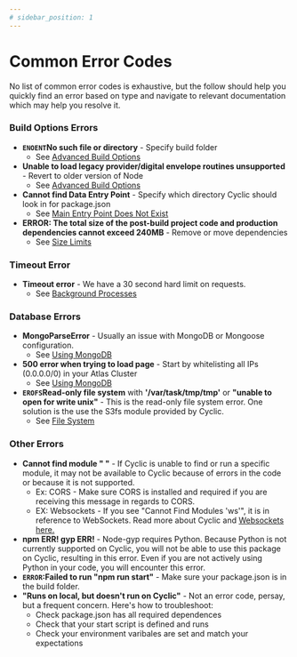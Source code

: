 ```yaml
---
# sidebar_position: 1
---
```


# Common Error Codes

No list of common error codes is exhaustive, but the follow should help you quickly find an error based on type and navigate to relevant documentation which may help you resolve it.

### Build Options Errors

- __```ENOENT```No such file or directory__ - Specify build folder
  - See [Advanced Build Options](/docs/overview/build.md#advanced-build-options)
- __Unable to load legacy provider/digital envelope routines unsupported__ - Revert to older version of Node
  - See [Advanced Build Options](/docs/overview/build.md#runtime)
- __Cannot find Data Entry Point__ - Specify which directory Cyclic should look in for package.json
  - See [Main Entry Point Does Not Exist](/docs/troubleshooting/main-entry-point-does-not-exist.md)
- __ERROR: The total size of the post-build project code and production dependencies cannot exceed 240MB__ - Remove or move dependencies
  - See [Size Limits](/docs/troubleshooting/no-space-left-on-device.md)

### Timeout Error

- __Timeout error__ - We have a 30 second hard limit on requests.
  - See [Background Processes](/docs/serverless/on-demand.md#background-processes)

### Database Errors

- __MongoParseError__ - Usually an issue with MongoDB or Mongoose configuration.
  - See [Using MongoDB](/docs/how-to/using-mongo-db.md#connection-example-mongoclient)
- __500 error when trying to load page__ - Start by whitelisting all IPs (0.0.0.0/0) in your Atlas Cluster
  - See [Using MongoDB](/docs/how-to/using-mongo-db.md#atlas-configuration)
- __```EROFS```Read-only file system__ with __'/var/task/tmp/tmp'__ or __"unable to open for write unix"__ - This is the read-only file system error. One solution is the use the S3fs module provided by Cyclic.
  - See [File System](/docs/concepts/file_system.md)

### Other Errors

- __Cannot find module " "__ - If Cyclic is unable to find or run a specific module, it may not be available to Cyclic because of errors in the code or because it is not supported.
  - Ex: CORS - Make sure CORS is installed and required if you are receiving this message in regards to CORS.
  - EX: Websockets - If you see "Cannot Find Modules 'ws'", it is in reference to WebSockets. Read more about Cyclic and [Websockets here.](/docs/troubleshooting/websockets.md)
- __npm ERR! gyp ERR!__ - Node-gyp requires Python. Because Python is not currently supported on Cyclic, you will not be able to use this package on Cyclic, resulting in this error. Even if you are not actively using Python in your code, you will encounter this error.
- __```ERROR```:Failed to run "npm run start"__ - Make sure your package.json is in the build folder.
- __"Runs on local, but doesn't run on Cyclic"__ - Not an error code, persay, but a frequent concern. Here's how to troubleshoot:
  - Check package.json has all required dependences
  - Check that your start script is defined and runs 
  - Check your environment varibales are set and match your expectations
